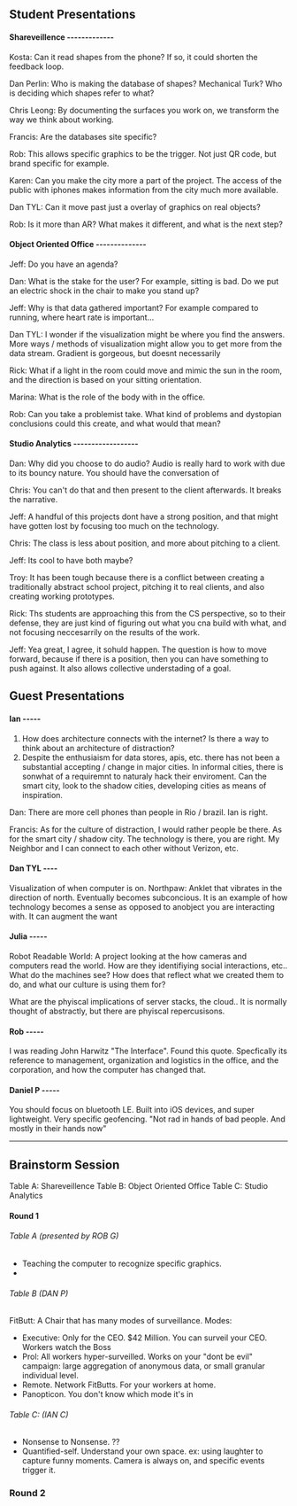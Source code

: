## Student Presentations 



#### Shareveillence -------------

Kosta: Can it read shapes from the phone? If so, it could shorten the feedback loop.

Dan Perlin: Who is making the database of shapes? Mechanical Turk? Who is deciding which shapes refer to what?

Chris Leong: By documenting the surfaces you work on, we transform the way we think about working.

Francis: Are the databases site specific? 

Rob: This allows specific graphics to be the trigger. Not just QR code, but brand specific for example.

Karen: Can you make the city more a part of the project. The access of the public with iphones makes information from the city much more available.

Dan TYL: Can it move past just a overlay of graphics on real objects?

Rob: Is it more than AR? What makes it different, and what is the next step?




#### Object Oriented Office  --------------

Jeff: Do you have an agenda?

Dan: What is the stake for the user? For example, sitting is bad. Do we put an electric shock in the chair to make you stand up?

Jeff: Why is that data gathered important? For example compared to running, where heart rate is important…

Dan TYL: I wonder if the visualization might be where you find the answers. More ways / methods of visualization might allow you to get more from the data stream. Gradient is gorgeous, but doesnt necessarily 

Rick: What if a light in the room could move and mimic the sun in the room, and the direction is based on your sitting orientation. 

Marina: What is the role of the body with in the office. 

Rob: Can you take a problemist take. What kind of problems and dystopian conclusions could this create, and what would that mean?




#### Studio Analytics  ------------------

Dan: Why did you choose to do audio? Audio is really hard to work with due to its bouncy nature. You should have the conversation of 

Chris: You can't do that and then present to the client afterwards. It breaks the narrative.

Jeff: A handful of this projects dont have a strong position, and that might have gotten lost by focusing too much on the technology.

Chris: The class is less about position, and more about pitching to a client. 

Jeff: Its cool to have both maybe?

Troy: It has been tough because there is a conflict between creating a traditionally abstract school project, pitching it to real clients, and also creating working prototypes.

Rick: Ths students are approaching this from the CS perspective, so to their defense, they are just kind of figuring out what you cna build with what, and not focusing neccesarrily on the results of the work.

Jeff: Yea great, I agree, it sohuld happen. The question is how to move forward, because if there is a position, then you can have something to push against. It also allows collective understading of a goal.

## Guest Presentations

#### Ian -----

1. How does architecture connects with the internet? Is there a way to think about an architecture of distraction?
2. Despite the enthusiaism for data stores, apis, etc. there has not been a substantial accepting / change in major cities. In informal cities, there is sonwhat of a requiremnt to naturaly hack their enviroment. Can the smart city, look to the shadow cities, developing cities as means of inspiration.

Dan: There are more cell phones than people in Rio / brazil. Ian is right.

Francis: As for the culture of distraction, I would rather people be there.
As for the smart city / shadow city. The technology is there, you are right. My Neighbor and I can connect to each other without Verizon, etc.



#### Dan TYL ----

Visualization of when computer is on.
Northpaw: Anklet that vibrates in the direction of north. Eventually becomes subconcious. It is an example of how technology becomes a sense as opposed to anobject you are interacting with. It can augment the want 


#### Julia  -----

Robot Readable World: A project looking at the how cameras and computers read the world. How are they identifiying social interactions, etc.. What do the machines see? How does that reflect what we created them to do, and what our culture is using them for?

What are the phyiscal implications of server stacks, the cloud.. It is normally thought of abstractly, but there are phyiscal repercusisons.


#### Rob -----

I was reading John Harwitz "The Interface". Found this quote. Specfically its reference to management, organization and logistics in the office, and the corporation, and how the computer has changed that. 


#### Daniel P  -----

You should focus on bluetooth LE. Built into iOS devices, and super lightweight. Very specific geofencing. "Not rad in hands of bad people. And mostly in their hands now"








-----------------------
## Brainstorm Session
Table A: Shareveillence
Table B: Object Oriented Office
Table C: Studio Analytics

#### Round 1 

######  Table A (presented by ROB G)
- Teaching the computer to recognize specific graphics.
- 


###### Table B (DAN P)
FitButt: A Chair that has many modes of surveillance. Modes:
- Executive: Only for the CEO. $42 Million. You can surveil your CEO. Workers watch the Boss
- Prol: All workers hyper-surveilled. Works on your "dont be evil" campaign: large aggregation of anonymous data, or small granular individual level.
- Remote. Network FitButts. For your workers at home.
- Panopticon. You don't know which mode it's in


###### Table C: (IAN C)
- Nonsense to Nonsense. ??
- Quantified-self. Understand your own space. 
	ex: using laughter to capture funny moments. Camera is always on, and specific events trigger it. 




### Round 2










